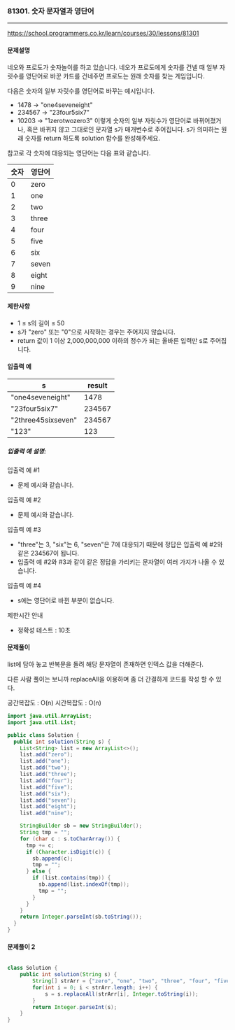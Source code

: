### 81301. 숫자 문자열과 영단어

---

https://school.programmers.co.kr/learn/courses/30/lessons/81301

#### 문제설명

네오와 프로도가 숫자놀이를 하고 있습니다. 네오가 프로도에게 숫자를 건넬 때 일부 자릿수를 영단어로 바꾼 카드를 건네주면 프로도는 원래 숫자를 찾는 게임입니다.

다음은 숫자의 일부 자릿수를 영단어로 바꾸는 예시입니다.

- 1478 → "one4seveneight"
- 234567 → "23four5six7"
- 10203 → "1zerotwozero3"
이렇게 숫자의 일부 자릿수가 영단어로 바뀌어졌거나, 혹은 바뀌지 않고 그대로인 문자열 s가 매개변수로 주어집니다. s가 의미하는 원래 숫자를 return 하도록 solution 함수를 완성해주세요.

참고로 각 숫자에 대응되는 영단어는 다음 표와 같습니다.


| 숫자  | 영단어   |
|-----|-------|
| 0   | zero  |
| 1   | one   |
| 2   | two   |
| 3   | three |
| 4   | four  |
| 5   | five  |
| 6   | six   |
| 7   | seven |
| 8   | eight |
| 9   | nine  |

#### 제한사항

- 1 ≤ s의 길이 ≤ 50
- s가 "zero" 또는 "0"으로 시작하는 경우는 주어지지 않습니다.
- return 값이 1 이상 2,000,000,000 이하의 정수가 되는 올바른 입력만 s로 주어집니다.

#### 입출력 예

| s          | result |
|------------|-----|
| "one4seveneight" | 1478    |
| "23four5six7"  | 234567    |
| "2three45sixseven"	 | 234567    |
| "123" | 123 |

##### 입출력 예 설명:

입출력 예 #1

- 문제 예시와 같습니다.

입출력 예 #2

- 문제 예시와 같습니다.

입출력 예 #3

- "three"는 3, "six"는 6, "seven"은 7에 대응되기 때문에 정답은 입출력 예 #2와 같은 234567이 됩니다.
- 입출력 예 #2와 #3과 같이 같은 정답을 가리키는 문자열이 여러 가지가 나올 수 있습니다.

입출력 예 #4

- s에는 영단어로 바뀐 부분이 없습니다.

제한시간 안내
- 정확성 테스트 : 10초


#### 문제풀이

list에 담아 놓고 반복문을 돌려 해당 문자열이 존재하면 인덱스 값을 더해준다. 

다른 사람 풀이는 보니까 replaceAll을 이용하며 좀 더 간결하게 코드를 작성 할 수 있다.

공간복잡도 : O(n)
시간복잡도 : O(n)

```java
import java.util.ArrayList;
import java.util.List;

public class Solution {
  public int solution(String s) {
    List<String> list = new ArrayList<>();
    list.add("zero");
    list.add("one");
    list.add("two");
    list.add("three");
    list.add("four");
    list.add("five");
    list.add("six");
    list.add("seven");
    list.add("eight");
    list.add("nine");

    StringBuilder sb = new StringBuilder();
    String tmp = "";
    for (char c : s.toCharArray()) {
      tmp += c;
      if (Character.isDigit(c)) {
        sb.append(c);
        tmp = "";
      } else {
        if (list.contains(tmp)) {
          sb.append(list.indexOf(tmp));
          tmp = "";
        }
      }
    }
    return Integer.parseInt(sb.toString());
  }
}

```

#### 문제풀이 2

```java

class Solution {
    public int solution(String s) {
        String[] strArr = {"zero", "one", "two", "three", "four", "five", "six", "seven", "eight", "nine"};
        for(int i = 0; i < strArr.length; i++) {
            s = s.replaceAll(strArr[i], Integer.toString(i));
        }
        return Integer.parseInt(s);
    }
}

```